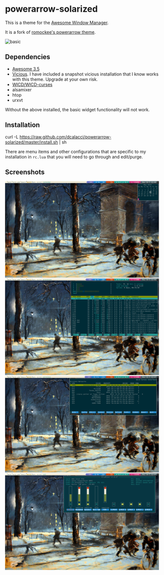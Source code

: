 powerarrow-solarized
============
This is a theme for the [Awesome Window Manager](http://awesome.naquadah.org/).

It is a fork of [romockee's powerarrow theme](https://github.com/romockee/powerarrow).

![basic](screnshots/base.png)

## Dependencies
- [Awesome 3.5](http://awesome.naquadah.org/download/)
- [Vicious](http://git.sysphere.org/vicious/). I have included a snapshot vicious installation that I know works with this theme. Upgrade at your own risk.
- [WICD/WICD-curses](http://wicd.sourceforge.net/moinmoin/FrontPage)
- alsamixer
- htop
- urxvt

Without the above installed, the basic widget functionality will not work.

## Installation
  curl -L https://raw.github.com/dcalacci/powerarrow-solarized/master/install.sh | sh
  
There are menu items and other configurations that are specific to my installation in `rc.lua` that you will need to go through and edit/purge.

## Screenshots

![cal](screenshots/cal.png)
![htop](screenshots/htop.png)
![wicd](screenshots/wicd.png)
![alsamixer](screenshots/alsamixer.png)
